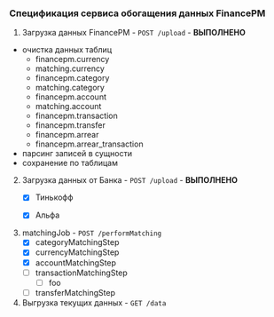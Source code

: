 ### Спецификация сервиса обогащения данных FinancePM

1. Загрузка данных FinancePM - `POST /upload` - **ВЫПОЛНЕНО**
  - очистка данных таблиц
    * financepm.currency
    * matching.currency
    * financepm.category
    * matching.category
    * financepm.account
    * matching.account
    * financepm.transaction
    * financepm.transfer
    * financepm.arrear
    * financepm.arrear_transaction
  - парсинг записей в сущности
  - сохранение по таблицам


2. Загрузка данных от Банка - `POST /upload` - **ВЫПОЛНЕНО**
    - [x] Тинькофф 
    - [x] Альфа


3. matchingJob - `POST /performMatching`
   - [x] categoryMatchingStep
   - [x] currencyMatchingStep
   - [x] accountMatchingStep
   - [ ] transactionMatchingStep
     - [ ] foo
   - [ ] transferMatchingStep

4. Выгрузка текущих данных - `GET /data`